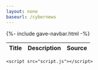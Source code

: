 ```yaml
---
layout: none
baseurl: /cybernews
---
```


{%- include gave-navbar.html -%}

<html lang="en">
<head>
    <meta charset="UTF-8">
    <meta name="viewport" content="width=device-width, initial-scale=1.0">
    <title>NewsNow Data Display</title>
    <link rel="stylesheet" href="style.css">
</head>
<body>
    <table id="newsTable">
        <thead>
            <tr>
                <th>Title</th>
                <th>Description</th>
                <th>Source</th>
                <!-- Add more columns as needed based on the API response -->
            </tr>
        </thead>
        <tbody>
            <!-- Rows will be dynamically inserted here -->
        </tbody>
    </table>

    <script src="script.js"></script>
</body>
</html>

